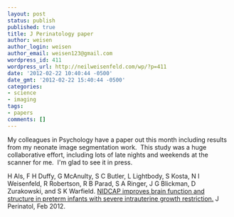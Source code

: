 ```yaml
---
layout: post
status: publish
published: true
title: J Perinatology paper
author: weisen
author_login: weisen
author_email: weisen123@gmail.com
wordpress_id: 411
wordpress_url: http://neilweisenfeld.com/wp/?p=411
date: '2012-02-22 10:40:44 -0500'
date_gmt: '2012-02-22 15:40:44 -0500'
categories:
- science
- imaging
tags:
- papers
comments: []
---
```

My colleagues in Psychology have a paper out this month including
results from my neonate image segmentation work. &nbsp;This study
was a huge collaborative effort, including lots of late nights and
weekends at the scanner for me. &nbsp;I'm glad to see it in press.

H Als, F H Duffy, G McAnulty, S C Butler, L Lightbody, S Kosta, N
I Weisenfeld, R Robertson, R B Parad, S A Ringer, J G Blickman, D
Zurakowski, and S K Warfield. [NIDCAP improves brain function and
structure in preterm infants with severe intrauterine growth
restriction.][1] J Perinatol, Feb 2012.

[1]:http://www.nature.com/jp/journal/vaop/ncurrent/full/jp2011201a.html

